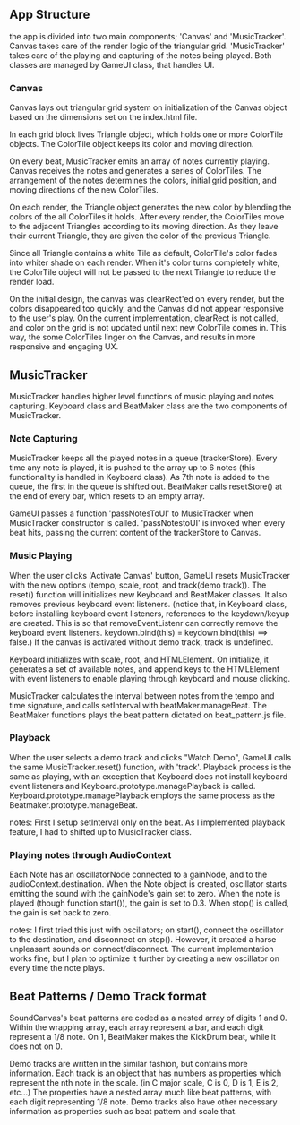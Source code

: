 ## App Structure
 the app is divided into two main components; 'Canvas' and 'MusicTracker'. Canvas takes care of the render logic of the triangular grid. 'MusicTracker' takes care of the playing and capturing of the notes being played. Both classes are managed by GameUI class, that handles UI.

### Canvas
Canvas lays out triangular grid system on initialization of the Canvas object based on the <canvas> dimensions set on the index.html file.

In each grid block lives Triangle object, which holds one or more ColorTile objects. The ColorTile object keeps its color and moving direction.

On every beat, MusicTracker emits an array of notes currently playing. Canvas receives the notes and generates a series of ColorTiles. The arrangement of the notes determines the colors, initial grid position, and moving directions of the new ColorTiles.

On each render, the Triangle object generates the new color by blending the colors of the all ColorTiles it holds. After every render, the ColorTiles move to the adjacent Triangles according to its moving direction. As they leave their current Triangle, they are given the color of the previous Triangle.

Since all Triangle contains a white Tile as default, ColorTile's color fades into whiter shade on each render. When it's color turns completely white, the ColorTile object will not be passed to the next Triangle to reduce the render load.

On the initial design, the canvas was clearRect'ed on every render, but the colors disappeared too quickly, and the Canvas did not appear responsive to the user's play. On the current implementation, clearRect is not called, and color on the grid is not updated until next new ColorTile comes in. This way, the some ColorTiles linger on the Canvas, and results in more responsive and engaging UX.


## MusicTracker

MusicTracker handles higher level functions of music playing and notes capturing. Keyboard class and BeatMaker class are the two components of MusicTracker.

### Note Capturing
MusicTracker keeps all the played notes in a queue (trackerStore). Every time any note is played, it is pushed to the array up to 6 notes (this functionality is handled in Keyboard class). As 7th note is added to the queue, the first in the queue is shifted out. BeatMaker calls resetStore() at the end of every bar, which resets to an empty array.

GameUI passes a function 'passNotesToUI' to MusicTracker when MusicTracker constructor is called. 'passNotestoUI' is invoked when every beat hits, passing the current content of the trackerStore to Canvas.

### Music Playing
When the user clicks 'Activate Canvas' button, GameUI resets MusicTracker with the new options (tempo, scale, root, and track(demo track)). The reset() function will initializes new Keyboard and BeatMaker classes. It also removes previous keyboard event listeners. (notice that, in Keyboard class, before installing keyboard event listeners, references to the keydown/keyup are created. This is so that removeEventListenr can correctly remove the keyboard event listeners. keydown.bind(this) = keydown.bind(this) ==> false.) If the canvas is activated without demo track, track is undefined.

Keyboard initializes with scale, root, and HTMLElement. On initialize, it generates a set of available notes, and append keys to the HTMLElement with event listeners to enable playing through keyboard and mouse clicking.

MusicTracker calculates the interval between notes from the tempo and time signature, and calls setInterval with beatMaker.manageBeat. The BeatMaker functions plays the beat pattern dictated on beat_pattern.js file.

### Playback
When the user selects a demo track and clicks "Watch Demo", GameUI calls the same MusicTracker.reset() function, with 'track'. Playback process is the same as playing, with an exception that Keyboard does not install keyboard event listeners and Keyboard.prototype.managePlayback is called. Keyboard.prototype.managePlayback employs the same process as the Beatmaker.prototype.manageBeat.

notes:
First I setup setInterval only on the beat. As I implemented playback feature, I had to shifted up to MusicTracker class.

### Playing notes through AudioContext
Each Note has an oscillatorNode connected to a gainNode, and to the audioContext.destination. When the Note object is created, oscillator starts emitting the sound with the gainNode's gain set to zero. When the note is played (though function start()), the gain is set to 0.3. When stop() is called, the gain is set back to zero.

notes:
I first tried this just with oscillators; on start(), connect the oscillator to the destination, and disconnect on stop(). However, it created a harse unpleasant sounds on connect/disconnect. The current implementation works fine, but I plan to optimize it further by creating a new oscillator on every time the note plays.

## Beat Patterns / Demo Track format
SoundCanvas's beat patterns are coded as a nested array of digits 1 and 0. Within the wrapping array, each array represent a bar, and each digit represent a 1/8 note. On 1, BeatMaker makes the KickDrum beat, while it does not on 0.

Demo tracks are written in the similar fashion, but contains more information. Each track is an object that has numbers as properties which represent the nth note in the scale. (in C major scale, C is 0, D is 1, E is 2, etc...) The properties have a nested array much like beat patterns, with each digit representing 1/8 note. Demo tracks also have other necessary information as properties such as beat pattern and scale that.
